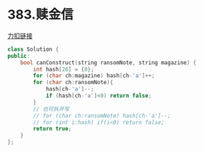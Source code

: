 # 383.赎金信

[力扣链接](https://leetcode.cn/problems/ransom-note/description/)

```cpp
class Solution {
public:
    bool canConstruct(string ransomNote, string magazine) {
        int hash[26] = {0};
        for (char ch:magazine) hash[ch-'a']++;
        for (char ch:ransomNote){
            hash[ch-'a']--;
            if (hash[ch-'a']<0) return false;
        }
        // 也可拆开写
        // for (char ch:ransomNote) hash[ch-'a']--;
        // for (int i:hash) if(i<0) return false;
        return true;
    }
};
```